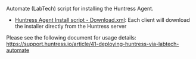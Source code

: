 Automate (LabTech) script for installing the Huntress Agent.

- [Huntress Agent Install script - Download.xml](https://raw.githubusercontent.com/huntresslabs/deployment-scripts/master/LabTech/Huntress%20Agent%20Install%20script%20-%20Download.xml): Each client will download the installer directly from the Huntress server

Please see the following document for usage details:
https://support.huntress.io/article/41-deploying-huntress-via-labtech-automate